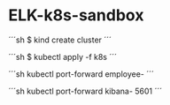 # ELK-k8s-sandbox

´´´sh
$ kind create cluster
´´´

´´´sh
$ kubectl apply -f k8s
´´´

´´´sh
kubectl port-forward employee-<id>
´´´

´´´sh
kubectl port-forward kibana-<id> 5601
´´´